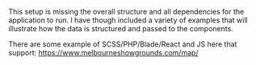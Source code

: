 This setup is missing the overall structure and all dependencies for the application to run.
I have though included a variety of examples that will illustrate how the data is structured and passed to the components.

There are some example of SCSS/PHP/Blade/React and JS here that support: https://www.melbourneshowgrounds.com/map/
